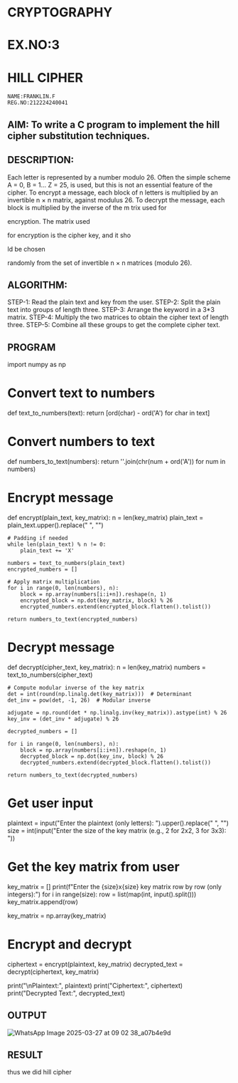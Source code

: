 # CRYPTOGRAPHY
# EX.NO:3 
# HILL CIPHER
```
NAME:FRANKLIN.F
REG.NO:212224240041
```
 
## AIM: To write a C program to implement the hill cipher substitution techniques.

## DESCRIPTION:

Each letter is represented by a number modulo 26. Often the simple scheme A = 0, B
= 1... Z = 25, is used, but this is not an essential feature of the cipher. To encrypt a message, each block of n letters is  multiplied by an invertible n × n matrix, against modulus 26. To
decrypt the message, each block is multiplied by the inverse of the m trix used for
 
encryption. The matrix used
 
for encryption is the cipher key, and it sho
 
ld be chosen
 
randomly from the set of invertible n × n matrices (modulo 26).


## ALGORITHM:

STEP-1: Read the plain text and key from the user. STEP-2: Split the plain text into groups of length three. STEP-3: Arrange the keyword in a 3*3 matrix.
STEP-4: Multiply the two matrices to obtain the cipher text of length three.
STEP-5: Combine all these groups to get the complete cipher text.

## PROGRAM 
import numpy as np

# Convert text to numbers
def text_to_numbers(text):
    return [ord(char) - ord('A') for char in text]

# Convert numbers to text
def numbers_to_text(numbers):
    return ''.join(chr(num + ord('A')) for num in numbers)

# Encrypt message
def encrypt(plain_text, key_matrix):
    n = len(key_matrix)
    plain_text = plain_text.upper().replace(" ", "")

    # Padding if needed
    while len(plain_text) % n != 0:
        plain_text += 'X'  
    
    numbers = text_to_numbers(plain_text)
    encrypted_numbers = []
    
    # Apply matrix multiplication
    for i in range(0, len(numbers), n):
        block = np.array(numbers[i:i+n]).reshape(n, 1)
        encrypted_block = np.dot(key_matrix, block) % 26
        encrypted_numbers.extend(encrypted_block.flatten().tolist())

    return numbers_to_text(encrypted_numbers)

# Decrypt message
def decrypt(cipher_text, key_matrix):
    n = len(key_matrix)
    numbers = text_to_numbers(cipher_text)

    # Compute modular inverse of the key matrix
    det = int(round(np.linalg.det(key_matrix)))  # Determinant
    det_inv = pow(det, -1, 26)  # Modular inverse
    
    adjugate = np.round(det * np.linalg.inv(key_matrix)).astype(int) % 26
    key_inv = (det_inv * adjugate) % 26

    decrypted_numbers = []
    
    for i in range(0, len(numbers), n):
        block = np.array(numbers[i:i+n]).reshape(n, 1)
        decrypted_block = np.dot(key_inv, block) % 26
        decrypted_numbers.extend(decrypted_block.flatten().tolist())

    return numbers_to_text(decrypted_numbers)

# Get user input
plaintext = input("Enter the plaintext (only letters): ").upper().replace(" ", "")
size = int(input("Enter the size of the key matrix (e.g., 2 for 2x2, 3 for 3x3): "))

# Get the key matrix from user
key_matrix = []
print(f"Enter the {size}x{size} key matrix row by row (only integers):")
for i in range(size):
    row = list(map(int, input().split()))
    key_matrix.append(row)

key_matrix = np.array(key_matrix)

# Encrypt and decrypt
ciphertext = encrypt(plaintext, key_matrix)
decrypted_text = decrypt(ciphertext, key_matrix)

print("\nPlaintext:", plaintext)
print("Ciphertext:", ciphertext)
print("Decrypted Text:", decrypted_text)
## OUTPUT
![WhatsApp Image 2025-03-27 at 09 02 38_a07b4e9d](https://github.com/user-attachments/assets/878508d9-b64c-43f0-92da-38a320ebaa8b)

## RESULT
thus we did hill cipher
